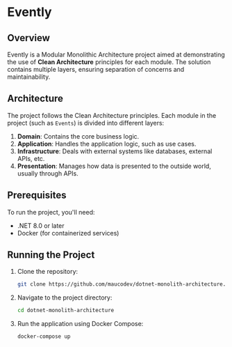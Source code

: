 # Evently

## Overview

Evently is a Modular Monolithic Architecture project aimed at demonstrating the use of **Clean Architecture** principles for each module. The solution contains multiple layers, ensuring separation of concerns and maintainability.

## Architecture

The project follows the Clean Architecture principles. Each module in the project (such as `Events`) is divided into different layers:

1. **Domain**: Contains the core business logic.
2. **Application**: Handles the application logic, such as use cases.
3. **Infrastructure**: Deals with external systems like databases, external APIs, etc.
4. **Presentation**: Manages how data is presented to the outside world, usually through APIs.

## Prerequisites

To run the project, you'll need:

- .NET 8.0 or later
- Docker (for containerized services)

## Running the Project

1. Clone the repository:
   ```bash
   git clone https://github.com/maucodev/dotnet-monolith-architecture.git

2. Navigate to the project directory:
   ```bash
   cd dotnet-monolith-architecture

3. Run the application using Docker Compose:
   ```bash
   docker-compose up
